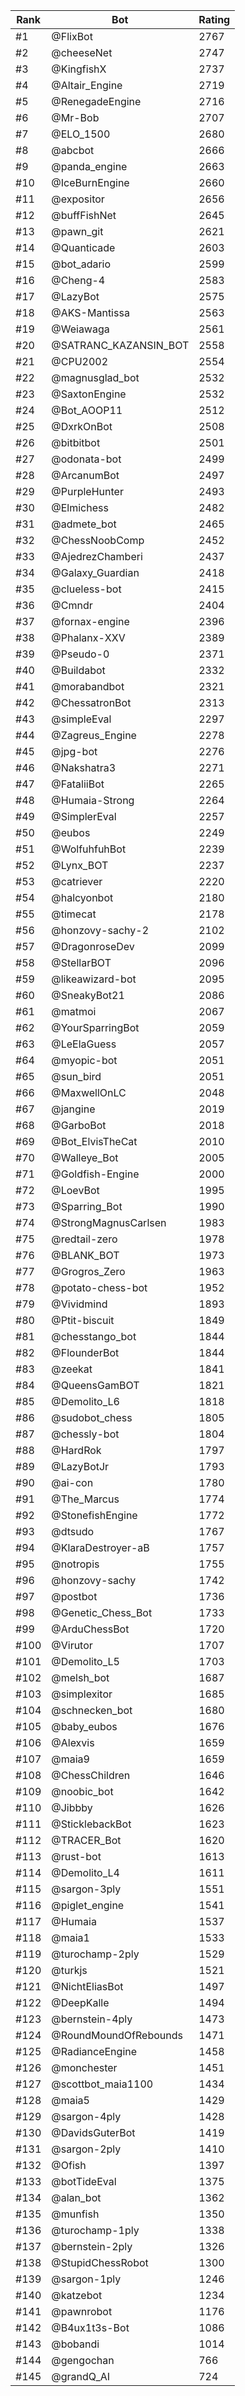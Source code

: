 Rank|Bot|Rating
---|---|---
#1|@FlixBot|2767
#2|@cheeseNet|2747
#3|@KingfishX|2737
#4|@Altair_Engine|2719
#5|@RenegadeEngine|2716
#6|@Mr-Bob|2707
#7|@ELO_1500|2680
#8|@abcbot|2666
#9|@panda_engine|2663
#10|@IceBurnEngine|2660
#11|@expositor|2656
#12|@buffFishNet|2645
#13|@pawn_git|2621
#14|@Quanticade|2603
#15|@bot_adario|2599
#16|@Cheng-4|2583
#17|@LazyBot|2575
#18|@AKS-Mantissa|2563
#19|@Weiawaga|2561
#20|@SATRANC_KAZANSIN_BOT|2558
#21|@CPU2002|2554
#22|@magnusglad_bot|2532
#23|@SaxtonEngine|2532
#24|@Bot_AOOP11|2512
#25|@DxrkOnBot|2508
#26|@bitbitbot|2501
#27|@odonata-bot|2499
#28|@ArcanumBot|2497
#29|@PurpleHunter|2493
#30|@Elmichess|2482
#31|@admete_bot|2465
#32|@ChessNoobComp|2452
#33|@AjedrezChamberi|2437
#34|@Galaxy_Guardian|2418
#35|@clueless-bot|2415
#36|@Cmndr|2404
#37|@fornax-engine|2396
#38|@Phalanx-XXV|2389
#39|@Pseudo-0|2371
#40|@Buildabot|2332
#41|@morabandbot|2321
#42|@ChessatronBot|2313
#43|@simpleEval|2297
#44|@Zagreus_Engine|2278
#45|@jpg-bot|2276
#46|@Nakshatra3|2271
#47|@FataliiBot|2265
#48|@Humaia-Strong|2264
#49|@SimplerEval|2257
#50|@eubos|2249
#51|@WolfuhfuhBot|2239
#52|@Lynx_BOT|2237
#53|@catriever|2220
#54|@halcyonbot|2180
#55|@timecat|2178
#56|@honzovy-sachy-2|2102
#57|@DragonroseDev|2099
#58|@StellarBOT|2096
#59|@likeawizard-bot|2095
#60|@SneakyBot21|2086
#61|@matmoi|2067
#62|@YourSparringBot|2059
#63|@LeElaGuess|2057
#64|@myopic-bot|2051
#65|@sun_bird|2051
#66|@MaxwellOnLC|2048
#67|@jangine|2019
#68|@GarboBot|2018
#69|@Bot_ElvisTheCat|2010
#70|@Walleye_Bot|2005
#71|@Goldfish-Engine|2000
#72|@LoevBot|1995
#73|@Sparring_Bot|1990
#74|@StrongMagnusCarlsen|1983
#75|@redtail-zero|1978
#76|@BLANK_BOT|1973
#77|@Grogros_Zero|1963
#78|@potato-chess-bot|1952
#79|@Vividmind|1893
#80|@Ptit-biscuit|1849
#81|@chesstango_bot|1844
#82|@FlounderBot|1844
#83|@zeekat|1841
#84|@QueensGamBOT|1821
#85|@Demolito_L6|1818
#86|@sudobot_chess|1805
#87|@chessly-bot|1804
#88|@HardRok|1797
#89|@LazyBotJr|1793
#90|@ai-con|1780
#91|@The_Marcus|1774
#92|@StonefishEngine|1772
#93|@dtsudo|1767
#94|@KlaraDestroyer-aB|1757
#95|@notropis|1755
#96|@honzovy-sachy|1742
#97|@postbot|1736
#98|@Genetic_Chess_Bot|1733
#99|@ArduChessBot|1720
#100|@Virutor|1707
#101|@Demolito_L5|1703
#102|@melsh_bot|1687
#103|@simplexitor|1685
#104|@schnecken_bot|1680
#105|@baby_eubos|1676
#106|@Alexvis|1659
#107|@maia9|1659
#108|@ChessChildren|1646
#109|@noobic_bot|1642
#110|@Jibbby|1626
#111|@SticklebackBot|1623
#112|@TRACER_Bot|1620
#113|@rust-bot|1613
#114|@Demolito_L4|1611
#115|@sargon-3ply|1551
#116|@piglet_engine|1541
#117|@Humaia|1537
#118|@maia1|1533
#119|@turochamp-2ply|1529
#120|@turkjs|1521
#121|@NichtEliasBot|1497
#122|@DeepKalle|1494
#123|@bernstein-4ply|1473
#124|@RoundMoundOfRebounds|1471
#125|@RadianceEngine|1458
#126|@monchester|1451
#127|@scottbot_maia1100|1434
#128|@maia5|1429
#129|@sargon-4ply|1428
#130|@DavidsGuterBot|1419
#131|@sargon-2ply|1410
#132|@Ofish|1397
#133|@botTideEval|1375
#134|@alan_bot|1362
#135|@munfish|1350
#136|@turochamp-1ply|1338
#137|@bernstein-2ply|1326
#138|@StupidChessRobot|1300
#139|@sargon-1ply|1246
#140|@katzebot|1234
#141|@pawnrobot|1176
#142|@B4ux1t3s-Bot|1086
#143|@bobandi|1014
#144|@gengochan|766
#145|@grandQ_AI|724
